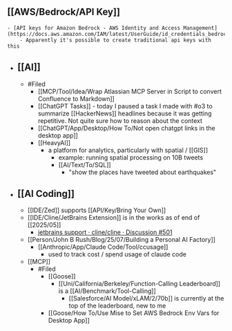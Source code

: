 ## [[AWS/Bedrock/API Key]]
	- [API keys for Amazon Bedrock - AWS Identity and Access Management](https://docs.aws.amazon.com/IAM/latest/UserGuide/id_credentials_bedrock.html)
		- Apparently it's possible to create traditional api keys with this
- ## [[AI]]
	- #Filed
		- [[MCP/Tool/Idea/Wrap Atlassian MCP Server in Script to convert Confluence to Markdown]]
		- [[ChatGPT Tasks]] - today I paused a task I made with #o3 to summarize [[HackerNews]] headlines because it was getting repetitive. Not quite sure how to reason about the context
		- [[ChatGPT/App/Desktop/How To/Not open chatgpt links in the desktop app]]
		- [[HeavyAI]]
			- a platform for analytics, particularly with spatial / [[GIS]]
				- example: running spatial processing on 10B tweets
				- [[AI/Text/To/SQL]]
					- "show the places have tweeted about earthquakes"
- ## [[AI Coding]]
	- [[IDE/Zed]] supports [[API/Key/Bring Your Own]]
	- [[IDE/Cline/JetBrains Extension]] is in the works as of end of [[2025/05]]
		- [jetbrains support · cline/cline · Discussion #501](https://github.com/cline/cline/discussions/581#discussioncomment-13324229)
	- [[Person/John B Rush/Blog/25/07/Building a Personal AI Factory]]
		- [[Anthropic/App/Claude Code/Tool/ccusage]]
			- used to track cost / spend usage of claude code
	- [[MCP]]
		- #Filed
			- [[Goose]]
				- [[Uni/California/Berkeley/Function-Calling Leaderboard]] is a [[AI/Benchmark/Tool-Calling]]
					- [[Salesforce/AI Model/xLAM/2/70b]] is currently at the top of the leaderboard, new to me
			- [[Goose/How To/Use Mise to Set AWS Bedrock Env Vars for Desktop App]]